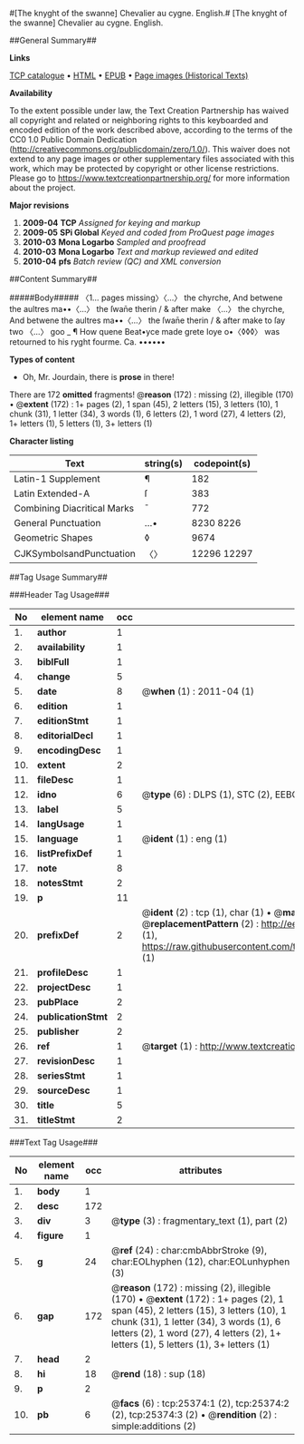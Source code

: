 #[The knyght of the swanne] Chevalier au cygne. English.#
[The knyght of the swanne]
Chevalier au cygne. English.

##General Summary##

**Links**

[TCP catalogue](http://www.ota.ox.ac.uk/tcp/)  • 
[HTML](http://tei.it.ox.ac.uk/tcp/Texts-HTML/free/A21/A21215.html)  • 
[EPUB](http://tei.it.ox.ac.uk/tcp/Texts-EPUB/free/A21/A21215.epub) • 
[Page images (Historical Texts)](https://historicaltexts.jisc.ac.uk/eebo-22328943e)

**Availability**

To the extent possible under law, the Text Creation Partnership has waived all copyright and related or neighboring rights to this keyboarded and encoded edition of the work described above, according to the terms of the CC0 1.0 Public Domain Dedication (http://creativecommons.org/publicdomain/zero/1.0/). This waiver does not extend to any page images or other supplementary files associated with this work, which may be protected by copyright or other license restrictions. Please go to https://www.textcreationpartnership.org/ for more information about the project.

**Major revisions**

1. __2009-04__ __TCP__ *Assigned for keying and markup*
1. __2009-05__ __SPi Global__ *Keyed and coded from ProQuest page images*
1. __2010-03__ __Mona Logarbo__ *Sampled and proofread*
1. __2010-03__ __Mona Logarbo__ *Text and markup reviewed and edited*
1. __2010-04__ __pfs__ *Batch review (QC) and XML conversion*

##Content Summary##

#####Body#####
〈1… pages missing〉〈…〉 the chyrche, And betwene the aultres ma••〈…〉 the ſwan̄e therin / & after make 〈…〉 the chyrche, And betwene the aultres ma••〈…〉 the ſwan̄e therin / & after make to ſay two 〈…〉 goo
    _ ¶ How quene Beat•yce made grete Ioye o•〈◊◊◊〉 was retourned to his ryght fourme. Ca. ••••••

**Types of content**

  * Oh, Mr. Jourdain, there is **prose** in there!

There are 172 **omitted** fragments! 
 @__reason__ (172) : missing (2), illegible (170)  •  @__extent__ (172) : 1+ pages (2), 1 span (45), 2 letters (15), 3 letters (10), 1 chunk (31), 1 letter (34), 3 words (1), 6 letters (2), 1 word (27), 4 letters (2), 1+ letters (1), 5 letters (1), 3+ letters (1)

**Character listing**


|Text|string(s)|codepoint(s)|
|---|---|---|
|Latin-1 Supplement|¶|182|
|Latin Extended-A|ſ|383|
|Combining             Diacritical Marks|̄|772|
|General Punctuation|…•|8230 8226|
|Geometric Shapes|◊|9674|
|CJKSymbolsandPunctuation|〈〉|12296 12297|

##Tag Usage Summary##

###Header Tag Usage###

|No|element name|occ|attributes|
|---|---|---|---|
|1.|__author__|1||
|2.|__availability__|1||
|3.|__biblFull__|1||
|4.|__change__|5||
|5.|__date__|8| @__when__ (1) : 2011-04 (1)|
|6.|__edition__|1||
|7.|__editionStmt__|1||
|8.|__editorialDecl__|1||
|9.|__encodingDesc__|1||
|10.|__extent__|2||
|11.|__fileDesc__|1||
|12.|__idno__|6| @__type__ (6) : DLPS (1), STC (2), EEBO-CITATION (1), OCLC (1), VID (1)|
|13.|__label__|5||
|14.|__langUsage__|1||
|15.|__language__|1| @__ident__ (1) : eng (1)|
|16.|__listPrefixDef__|1||
|17.|__note__|8||
|18.|__notesStmt__|2||
|19.|__p__|11||
|20.|__prefixDef__|2| @__ident__ (2) : tcp (1), char (1)  •  @__matchPattern__ (2) : ([0-9\-]+):([0-9IVX]+) (1), (.+) (1)  •  @__replacementPattern__ (2) : http://eebo.chadwyck.com/downloadtiff?vid=$1&page=$2 (1), https://raw.githubusercontent.com/textcreationpartnership/Texts/master/tcpchars.xml#$1 (1)|
|21.|__profileDesc__|1||
|22.|__projectDesc__|1||
|23.|__pubPlace__|2||
|24.|__publicationStmt__|2||
|25.|__publisher__|2||
|26.|__ref__|1| @__target__ (1) : http://www.textcreationpartnership.org/docs/. (1)|
|27.|__revisionDesc__|1||
|28.|__seriesStmt__|1||
|29.|__sourceDesc__|1||
|30.|__title__|5||
|31.|__titleStmt__|2||


###Text Tag Usage###

|No|element name|occ|attributes|
|---|---|---|---|
|1.|__body__|1||
|2.|__desc__|172||
|3.|__div__|3| @__type__ (3) : fragmentary_text (1), part (2)|
|4.|__figure__|1||
|5.|__g__|24| @__ref__ (24) : char:cmbAbbrStroke (9), char:EOLhyphen (12), char:EOLunhyphen (3)|
|6.|__gap__|172| @__reason__ (172) : missing (2), illegible (170)  •  @__extent__ (172) : 1+ pages (2), 1 span (45), 2 letters (15), 3 letters (10), 1 chunk (31), 1 letter (34), 3 words (1), 6 letters (2), 1 word (27), 4 letters (2), 1+ letters (1), 5 letters (1), 3+ letters (1)|
|7.|__head__|2||
|8.|__hi__|18| @__rend__ (18) : sup (18)|
|9.|__p__|2||
|10.|__pb__|6| @__facs__ (6) : tcp:25374:1 (2), tcp:25374:2 (2), tcp:25374:3 (2)  •  @__rendition__ (2) : simple:additions (2)|
